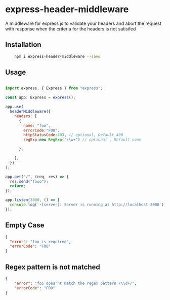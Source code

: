 # express-header-middleware 

A middleware for express js to validate your headers and abort the request with response when the criteria for the headers is not satisifed

## Installation

```sh
    npm i express-header-middleware --save
```

## Usage

```js

import express, { Express } from "express";

const app: Express = express();

app.use(
  headerMiddleware({
    headers: [
      {
        name: "foo",
        errorCode:"FOO",
        httpStatusCode:403, // optional, Default 400
        regExp:new RegExp("\\w+") // optional , Default none

      },

    ],
  })
);

app.get("/", (req, res) => {
  res.send("fooo");
  return;
});

app.listen(3000, () => {
  console.log(`⚡️[server]: Server is running at http://localhost:3000`);
});

```

## Empty Case

```json
{
  "error": "foo is required",
  "errorCode": "FOO"
}
```

## Regex pattern is not matched

```json
{
    "error": "foo does'nt match the regex pattern /\\d+/",
    "errorCode": "FOO"
}
```
